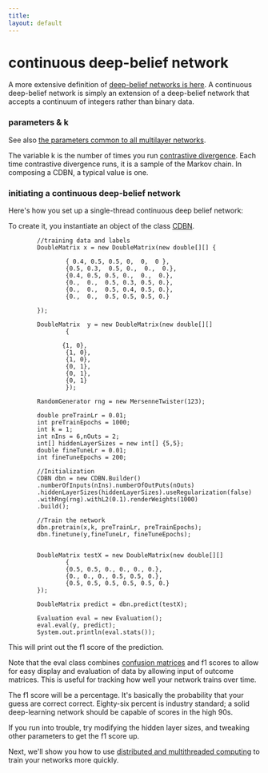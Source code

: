 ```yaml
---
title: 
layout: default
---
```


# continuous deep-belief network

A more extensive definition of [deep-belief networks is here](http://www.scholarpedia.org/article/Deep_belief_networks). A continuous deep-belief network is simply an extension of a deep-belief network that accepts a continuum of integers rather than binary data.

### parameters & k

See also [the parameters common to all multilayer networks](../multinetwork.html).

The variable k is the number of times you run [contrastive divergence](../glossary.html#contrastivedivergence). Each time contrastive divergence runs, it is a sample of the Markov chain. In composing a CDBN, a typical value is one.

### initiating a continuous deep-belief network

Here's how you set up a single-thread continuous deep belief network: 

To create it, you instantiate an object of the class [CDBN](../doc/org/deeplearning4j/dbn/CDBN.html).

    
		    //training data and labels
		    DoubleMatrix x = new DoubleMatrix(new double[][] {

					{ 0.4, 0.5, 0.5, 0,  0,  0 },
					{0.5, 0.3,  0.5, 0.,  0.,  0.},
					{0.4, 0.5, 0.5, 0.,  0.,  0.},
					{0.,  0.,  0.5, 0.3, 0.5, 0.},
					{0.,  0.,  0.5, 0.4, 0.5, 0.},
					{0.,  0.,  0.5, 0.5, 0.5, 0.}
					
			});

			DoubleMatrix  y = new DoubleMatrix(new double[][]
					{

				   {1, 0},
					{1, 0},
					{1, 0},
					{0, 1},
					{0, 1},
					{0, 1}
					});

			RandomGenerator rng = new MersenneTwister(123);

			double preTrainLr = 0.01;
			int preTrainEpochs = 1000;
			int k = 1;
			int nIns = 6,nOuts = 2;
			int[] hiddenLayerSizes = new int[] {5,5};
			double fineTuneLr = 0.01;
			int fineTuneEpochs = 200;

	        //Initialization
			CDBN dbn = new CDBN.Builder()
			.numberOfInputs(nIns).numberOfOutPuts(nOuts)
			.hiddenLayerSizes(hiddenLayerSizes).useRegularization(false)
			.withRng(rng).withL2(0.1).renderWeights(1000)
			.build();
			
			//Train the network
			dbn.pretrain(x,k, preTrainLr, preTrainEpochs);
			dbn.finetune(y,fineTuneLr, fineTuneEpochs);


			DoubleMatrix testX = new DoubleMatrix(new double[][]
					{
					{0.5, 0.5, 0., 0., 0., 0.},
					{0., 0., 0., 0.5, 0.5, 0.},
					{0.5, 0.5, 0.5, 0.5, 0.5, 0.}
			});

	        DoubleMatrix predict = dbn.predict(testX);

			Evaluation eval = new Evaluation();
			eval.eval(y, predict);
			System.out.println(eval.stats());


This will print out the f1 score of the prediction.

Note that the eval class combines [confusion matrices](../glossary.html#confusionmatrix) and f1 scores to allow for easy display and evaluation of data by allowing input of outcome matrices. This is useful for tracking how well your network trains over time. 

The f1 score will be a percentage. It's basically the probability that your guess are correct correct. Eighty-six percent is industry standard; a solid deep-learning network should be capable of scores in the high 90s.

If you run into trouble, try modifying the hidden layer sizes, and tweaking other parameters to get the f1 score up.

Next, we'll show you how to use [distributed and multithreaded computing](../scaleout.html) to train your networks more quickly.

